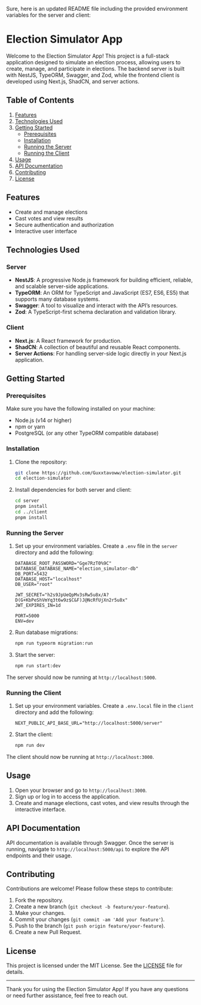 Sure, here is an updated README file including the provided environment variables for the server and client:

# Election Simulator App

Welcome to the Election Simulator App! This project is a full-stack application designed to simulate an election process, allowing users to create, manage, and participate in elections. The backend server is built with NestJS, TypeORM, Swagger, and Zod, while the frontend client is developed using Next.js, ShadCN, and server actions.

## Table of Contents

1. [Features](#features)
2. [Technologies Used](#technologies-used)
3. [Getting Started](#getting-started)
   - [Prerequisites](#prerequisites)
   - [Installation](#installation)
   - [Running the Server](#running-the-server)
   - [Running the Client](#running-the-client)
4. [Usage](#usage)
5. [API Documentation](#api-documentation)
6. [Contributing](#contributing)
7. [License](#license)

## Features

- Create and manage elections
- Cast votes and view results
- Secure authentication and authorization
- Interactive user interface

## Technologies Used

### Server

- **NestJS**: A progressive Node.js framework for building efficient, reliable, and scalable server-side applications.
- **TypeORM**: An ORM for TypeScript and JavaScript (ES7, ES6, ES5) that supports many database systems.
- **Swagger**: A tool to visualize and interact with the API’s resources.
- **Zod**: A TypeScript-first schema declaration and validation library.

### Client

- **Next.js**: A React framework for production.
- **ShadCN**: A collection of beautiful and reusable React components.
- **Server Actions**: For handling server-side logic directly in your Next.js application.

## Getting Started

### Prerequisites

Make sure you have the following installed on your machine:

- Node.js (v14 or higher)
- npm or yarn
- PostgreSQL (or any other TypeORM compatible database)

### Installation

1. Clone the repository:

   ```bash
   git clone https://github.com/Guxxtavoww/election-simulator.git
   cd election-simulator
   ```

2. Install dependencies for both server and client:
   ```bash
   cd server
   pnpm install
   cd ../client
   pnpm install
   ```

### Running the Server

1. Set up your environment variables. Create a `.env` file in the `server` directory and add the following:

   ```env
   DATABASE_ROOT_PASSWORD="Gge7RzT0%9C"
   DATABASE_DATABASE_NAME="election_simulator-db"
   DB_PORT=5432
   DATABASE_HOST="localhost"
   DB_USER="root"

   JWT_SECRET="h2s9JpUeQpMv3sRw5u8x/A?D(G+KbPeShVmYq3t6w9z$C&F)J@NcRfUjXn2r5u8x"
   JWT_EXPIRES_IN=1d

   PORT=5000
   ENV=dev
   ```

2. Run database migrations:

   ```bash
   npm run typeorm migration:run
   ```

3. Start the server:
   ```bash
   npm run start:dev
   ```

The server should now be running at `http://localhost:5000`.

### Running the Client

1. Set up your environment variables. Create a `.env.local` file in the `client` directory and add the following:

   ```env
   NEXT_PUBLIC_API_BASE_URL="http://localhost:5000/server"
   ```

2. Start the client:
   ```bash
   npm run dev
   ```

The client should now be running at `http://localhost:3000`.

## Usage

1. Open your browser and go to `http://localhost:3000`.
2. Sign up or log in to access the application.
3. Create and manage elections, cast votes, and view results through the interactive interface.

## API Documentation

API documentation is available through Swagger. Once the server is running, navigate to `http://localhost:5000/api` to explore the API endpoints and their usage.

## Contributing

Contributions are welcome! Please follow these steps to contribute:

1. Fork the repository.
2. Create a new branch (`git checkout -b feature/your-feature`).
3. Make your changes.
4. Commit your changes (`git commit -am 'Add your feature'`).
5. Push to the branch (`git push origin feature/your-feature`).
6. Create a new Pull Request.

## License

This project is licensed under the MIT License. See the [LICENSE](LICENSE) file for details.

---

Thank you for using the Election Simulator App! If you have any questions or need further assistance, feel free to reach out.
